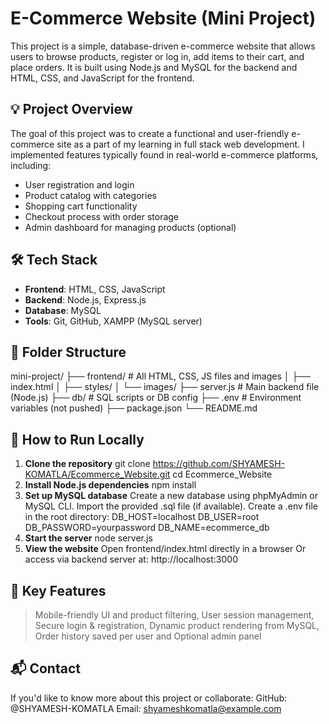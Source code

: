 # E-Commerce Website (Mini Project)

This project is a simple, database-driven e-commerce website that allows users to browse products, 
register or log in, add items to their cart, and place orders. It is built using Node.js and MySQL for the backend and HTML, CSS, and JavaScript for the frontend.

## 💡 Project Overview

The goal of this project was to create a functional and user-friendly e-commerce site as a part of my learning in full stack web development.
I implemented features typically found in real-world e-commerce platforms, including:

- User registration and login
- Product catalog with categories
- Shopping cart functionality
- Checkout process with order storage
- Admin dashboard for managing products (optional)
  
## 🛠️ Tech Stack

- **Frontend**: HTML, CSS, JavaScript
- **Backend**: Node.js, Express.js
- **Database**: MySQL
- **Tools**: Git, GitHub, XAMPP (MySQL server)
  
## 📁 Folder Structure

mini-project/
├── frontend/ # All HTML, CSS, JS files and images
│ ├── index.html
│ ├── styles/
│ └── images/
├── server.js # Main backend file (Node.js)
├── db/ # SQL scripts or DB config
├── .env # Environment variables (not pushed)
├── package.json
└── README.md

## 🚀 How to Run Locally

1. **Clone the repository**
   git clone https://github.com/SHYAMESH-KOMATLA/Ecommerce_Website.git
   cd Ecommerce_Website
2. **Install Node.js dependencies**
npm install
3. **Set up MySQL database**
Create a new database using phpMyAdmin or MySQL CLI.
Import the provided .sql file (if available).
Create a .env file in the root directory:
DB_HOST=localhost
DB_USER=root
DB_PASSWORD=yourpassword
DB_NAME=ecommerce_db
4. **Start the server**
node server.js
5. **View the website**
Open frontend/index.html directly in a browser
Or access via backend server at: http://localhost:3000
## 📸 Key Features
> Mobile-friendly UI and product filtering,
> User session management,
> Secure login & registration,
> Dynamic product rendering from MySQL,
> Order history saved per user and
> Optional admin panel
## 📬 Contact
If you'd like to know more about this project or collaborate:
GitHub: @SHYAMESH-KOMATLA
Email: shyameshkomatla@example.com

